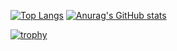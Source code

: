 [![Top Langs](https://github-readme-stats.vercel.app/api/top-langs/?username=naoya0117&&layout=compact&&show_icons=true)](https://github.com/anuraghazra/github-readme-stats)
[![Anurag's GitHub stats](https://github-readme-stats.vercel.app/api?username=naoya0117&&show_icons=true)](https://github.com/anuraghazra/github-readme-stats)

[![trophy](https://github-profile-trophy.vercel.app/?username=naoya0117&column=7)](https://github.com/ryo-ma/github-profile-trophy)
